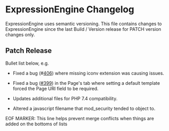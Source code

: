 # ExpressionEngine Changelog

ExpressionEngine uses semantic versioning. This file contains changes to ExpressionEngine since the last Build / Version release for PATCH version changes only.

## Patch Release

Bullet list below, e.g.
   - Fixed a bug (#[406](https://github.com/ExpressionEngine/ExpressionEngine/issues/406)) where missing iconv extension was causing issues.

   - Fixed a bug ([#399](https://github.com/ExpressionEngine/ExpressionEngine/issues/399)) in the Page's tab where setting a default template forced the Page URI field to be required.
   - Updates additional files for PHP 7.4 compatibility.
   - Altered a javascript filename that mod_security tended to object to.

EOF MARKER: This line helps prevent merge conflicts when things are
added on the bottoms of lists
